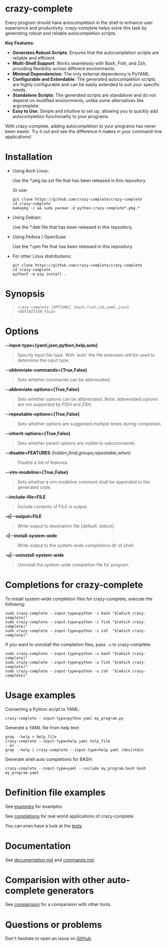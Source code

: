crazy-complete
==============

Every program should have autocompletion in the shell to enhance user experience and productivity. crazy-complete helps solve this task by generating robust and reliable autocompletion scripts.

**Key Features**:
- **Generates Robust Scripts**: Ensures that the autocompletion scripts are reliable and efficient.
- **Multi-Shell Support**: Works seamlessly with Bash, Fish, and Zsh, providing flexibility across different environments.
- **Minimal Dependencies**: The only external dependency is PyYAML.
- **Configurable and Extendable**: The generated autocompletion scripts are highly configurable and can be easily extended to suit your specific needs.
- **Standalone Scripts**: The generated scripts are standalone and do not depend on modified environments, unlike some alternatives like argcomplete.
- **Easy to Use**: Simple and intuitive to set up, allowing you to quickly add autocompletion functionality to your programs.

With crazy-complete, adding autocompletion to your programs has never been easier. Try it out and see the difference it makes in your command-line applications!

Installation
============

- Using Arch Linux:

  Use the \*.pkg.tar.zst file that has been released in this repository.

  Or use:
  ```
  git clone https://github.com/crazy-complete/crazy-complete
  cd crazy-complete
  makepkg -c && sudo pacman -U python-crazy-complete*.pkg.*
  ```

- Using Debian:

  Use the \*.deb file that has been released in this repository.

- Using Fedora / OpenSuse:

  Use the \*.rpm file that has been released in this repository.

- For other Linux distributions:
  ```
  git clone https://github.com/crazy-complete/crazy-complete
  cd crazy-complete
  python3 -m pip install .
  ```

Synopsis
========

> `crazy-complete [OPTIONS] {bash,fish,zsh,yaml,json} <DEFINITION_FILE>`

Options
=======

**--input-type={yaml,json,python,help,auto}**

> Specify input file type. With 'auto' the file extension will be used
> to determine the input type.

**--abbreviate-commands={True,False}**

> Sets whether commands can be abbreviated.

**--abbreviate-options={True,False}**

> Sets whether options can be abbreviated.
> Note: abbreviated options are not supported by FISH and ZSH.

**--repeatable-options={True,False}**

> Sets whether options are suggested multiple times during completion.

**--inherit-options={True,False}**

> Sets whether parent options are visible to subcommands.

**--disable=FEATURES** *(hidden,final,groups,repeatable,when)*

> Disable a list of features.

**--vim-modeline={True,False}**

> Sets whether a vim modeline comment shall be appended to the generated code.

**--include-file=FILE**

> Include contents of FILE in output.

**-o|--output=FILE**

> Write output to destination file [default: stdout].

**-i|--install-system-wide**

> Write output to the system-wide completions dir of shell.

**-u|--uninstall-system-wide**

> Uninstall the system-wide completion file for program.

Completions for crazy-complete
==============================

To install system-wide completion files for crazy-complete, execute the following:

```
sudo crazy-complete --input-type=python -i bash "$(which crazy-complete)"
sudo crazy-complete --input-type=python -i fish "$(which crazy-complete)"
sudo crazy-complete --input-type=python -i zsh  "$(which crazy-complete)"
```

If you want to uninstall the completion files, pass `-u` to crazy-complete:

```
sudo crazy-complete --input-type=python -u bash "$(which crazy-complete)"
sudo crazy-complete --input-type=python -u fish "$(which crazy-complete)"
sudo crazy-complete --input-type=python -u zsh  "$(which crazy-complete)"
```

Usage examples
==============

Converting a Python script to YAML:

```
crazy-complete --input-type=python yaml my_program.py
```

Generate a YAML file from help text:

```
grep --help > help_file
crazy-complete --input-type=help yaml help_file
- or -
grep --help | crazy-complete --input-type=help yaml /dev/stdin
```

Generate shell auto completions for BASH:

```
crazy-complete --input-type=yaml --include my_program.bash bash my_program.yaml
```

Definition file examples
========================

See [examples](https://github.com/crazy-complete/crazy-complete/tree/main/examples) for examples.

See [completions](https://github.com/crazy-complete/completions) for real world applications of crazy-complete.

You can even have a look at the [tests](https://github.com/crazy-complete/crazy-complete/tree/main/test).

Documentation
=============

See [documentation.md](docs/documentation.md) and [commands.md](docs/commands.md).

Comparision with other auto-complete generators
===============================================

See [comparision](docs/comparision.md) for a comparision with other tools.

Questions or problems
=====================

Don't hesitate to open an issue on [GitHub](https://github.com/crazy-complete/crazy-complete/issues).
